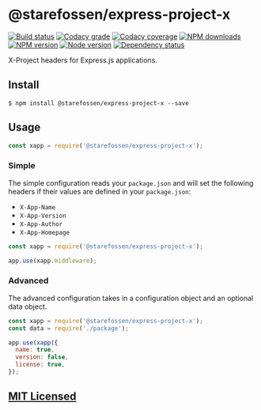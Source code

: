 # @starefossen/express-project-x

[![Build status](https://app.wercker.com/status/89db51a1ee5a8596acfb8362f919d6e5/s "wercker status")](https://app.wercker.com/project/bykey/89db51a1ee5a8596acfb8362f919d6e5)
[![Codacy grade](https://img.shields.io/codacy/grade/a410ea7a6c0e44d09e0ccac98286cbab.svg "Codacy")](https://www.codacy.com/app/starefossen/node-express-project-x)
[![Codacy coverage](https://img.shields.io/codacy/coverage/a410ea7a6c0e44d09e0ccac98286cbab.svg "Codacy")](https://www.codacy.com/app/starefossen/node-express-project-x)
[![NPM downloads](https://img.shields.io/npm/dm/@starefossen/express-project-x.svg "NPM downloads")](https://www.npmjs.com/package/@starefossen/express-project-x)
[![NPM version](https://img.shields.io/npm/v/@starefossen/express-project-x.svg "NPM version")](https://www.npmjs.com/package/@starefossen/express-project-x)
[![Node version](https://img.shields.io/node/v/@starefossen/express-project-x.svg "Node version")](https://www.npmjs.com/package/@starefossen/express-project-x)
[![Dependency status](https://img.shields.io/david/Starefossen/node-express-project-x.svg "Dependency status")](https://david-dm.org/Starefossen/node-express-project-x)

X-Project headers for Express.js applications.

## Install

```
$ npm install @starefossen/express-project-x --save
```

## Usage

```js
const xapp = require('@starefossen/express-project-x');
```

### Simple

The simple configuration reads your `package.json` and will set the following
headers if their values are defined in your `package.json`:

* `X-App-Name`
* `X-App-Version`
* `X-App-Author`
* `X-App-Homepage`

```js
const xapp = require('@starefossen/express-project-x');

app.use(xapp.middleware);
```

### Advanced

The advanced configuration takes in a configuration object and an optional data
object.

```js
const xapp = require('@starefossen/express-project-x');
const data = require('./package');

app.use(xapp({
  name: true,
  version: false,
  license: true,
});
```

## [MIT Licensed](https://github.com/Starefossen/node-express-project-x/blob/master/LICENSE)
